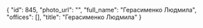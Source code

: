 {
    "id": 845,
    "photo_url": "",
    "full_name": "Герасименко Людмила",
    "offices": [],
    "title": "Герасименко Людмила"
}